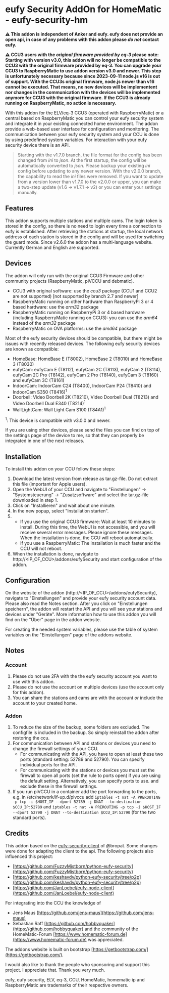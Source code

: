 # eufy Security AddOn for HomeMatic - eufy-security-hm
**:warning: This addon is independent of Anker and eufy. eufy does not provide an open api, in case of any problems with this addon please *do not* contact eufy.**

**:warning: CCU3 users with the *original firmware provided by eq-3* please note: Starting with version v3.0, this addon will no longer be compatible to the CCU3 with the original firmware provided by eq-3. You can upgrade your CCU3 to RaspberryMatic to use addon version v3.0 and newer. This step is unfortunately necessary because since 2023-09-11 node.js v16 is out of support. With the CCU3s original firmware, node.js newer than v16 cannot be executed. That means, no new devices will be implementent nor changes in the communication with the devices will be implemented anymore for CCU3 with the original firmware. If the CCU3 is already running on RaspberryMatic, no action is necessary.**

With this addon for the ELV/eq-3 CCU3 (operated with RaspberryMatic) or a central based on RaspberryMatic you can control your eufy security system and integrate it in your existing connected home environment. The addon provide a web-based user interface for configuration and monitoring. The communication between your eufy security system and your CCU is done by using predefined system variables. For interaction with your eufy security device there is an API.

> Starting with the v1.7.0 branch, the file format for the config has been changed from *ini* to *json*. At the first startup, the config will be automatically converted to *json*. Please backup your existing *ini* config before updating to any newer version. With the v2.0.0 branch, the capability to read the *ini* files were removed. If you want to update from a version lower than v1.7.0 to the v2.0.0 or upper, you can make a two-step update (v1.6 -> v1.7.1 -> v2) or you can enter your settings manually.

## Features
This addon supports multiple stations and multiple cams. The login token is stored in the config, so there is no need to login every time a connection to eufy is established. After retrieving the stations at startup, the local network address of each station is stored in the config and will be used for switching the guard mode.
Since v2.6.0 the addon has a multi-language website. Currently German and English are supported.

## Devices
The addon will only run with the original CCU3 Firmware and other community projects (RaspberryMatic, piVCCU and debmatic).
* CCU3 with original software: use the *ccu3* package (CCU1 and CCU2 are not supported) [not supported by branch 2.7 and newer]
* RaspberryMatic running on other hardware than RaspberryPi 3 or 4 based hardware: use the *arm32* package
* RaspberryMatic running on RaspberryPi 3 or 4 based hardware (including RaspberryMatic running on CCU3): you can use the *arm64* instead of the *arm32* package
* RaspberryMatic on OVA platforms: use the *amd64* package

Most of the eufy security devices should be compatible, but there might be issues with recently released devices. The following eufy security devices are known as compatible:
* HomeBase: HomeBase E (T8002), HomeBase 2 (T8010) and HomeBase 3 (T8030)
* eufyCam: eufyCam E (T8112), eufyCam 2C (T8113), eufyCam 2 (T8114), eufyCam 2C Pro (T8142), eufyCam 2 Pro (T8140), eufyCam 3 (T8160) and eufyCam 3C (T8161)
* IndoorCam: IndoorCam C24 (T8400), IndoorCam P24 (T8410) and IndoorCam S350 (T8416)<sup>1</sup>
* Doorbell: Video Doorbell 2K (T8210), Video Doorbell Dual (T8213) and Video Doorbell Dual E340 (T8214)<sup>1</sup>
* WallLightCam: Wall Light Cam S100 (T84A1)<sup>1</sup>

<sup>1</sup>: This device is compatible with v3.0.0 and newer.

If you are using other devices, please send the files you can find on top of the settings page of the device to me, so that they can properly be integrated in one of the next releases.

## Installation
To install this addon on your CCU follow these steps:
1. Download the latest version from release as tar.gz-file. Do not extract this file (important for Apple users).
2. Open the WebUI of your CCU and navigate to "Einstellungen" -> "Systemsteuerung" -> "Zusatzsoftware" and select the tar.gz-file downloaded in step 1.
3. Click on "Installieren" and wait about one minute.
4. In the new popup, select "Installation starten".
5. - If you use the original CCU3 firmware: Wait at least 10 minutes to install. During this time, the WebUI is not accessible, and you will receive several error messages. Please ignore these messages. When the installation is done, the CCU will reboot automatically.
   - If you use a RaspberryMatic: The installation is much faster and the CCU will not reboot.
6. When the installation is done, navigate to http://<IP_OF_CCU>/addons/eufySecurity and start configuration of the addon.

## Configuration
On the website of the addon (http://<IP_OF_CCU>/addons/eufySecurity), navigate to "Einstellungen" and provide your eufy security account data. Please also read the Notes section.
After you click on "Einstellungen speichern", the addon will restart the API and you will see your stations and devices under "Geräte". More information how to use this addon you will find on the "Über" page in the addon website.

For creating the needed system variables, please use the table of system variables on the "Einstellungen" page of the addons website.

## Notes
### Account
1. Please do not use 2FA with the the eufy security account you want to use with this addon.
2. Please do not use the account on multiple devices (use the account only for this addon).
3. You can share the stations and cams are with the account *or* include the account to your created home.

### Addon
1. To reduce the size of the backup, some folders are excluded. The configfile is included in the backup. So simply reinstall the addon after restoring the ccu.
2. For communication between API and stations or devices you need to change the firewall settings of your CCU.
   - For communicating with the API, you have to open at least these two ports (standard setting: 52789 and 52790). You can specify individual ports for the API.
   - For communicating with the stations or devices you must set the firewall to open all ports (set the rule to ports open) if you are using the default setting. Alternatively, you can specify ports to use. and exclude these in the firewall settings.
3. If you run piVCCU in a container add the port forwarding to the ports, e.g. in /etc/network/if-up.d/pivccu add `iptables -t nat -A PREROUTING -p tcp -i $HOST_IF --dport 52789 -j DNAT --to-destination $CCU_IP:52789` and `iptables -t nat -A PREROUTING -p tcp -i $HOST_IF --dport 52790 -j DNAT --to-destination $CCU_IP:52790` (for the two standard ports).

## Credits
This addon based on the [eufy-security-client](https://github.com/bropat/eufy-security-client) of @bropat. Some changes were done for adapting the client to the api. The following projects also influenced this project:
- [https://github.com/FuzzyMistborn/python-eufy-security](https://github.com/FuzzyMistborn/python-eufy-security)
- [https://github.com/keshavdv/python-eufy-security/tree/p2p](https://github.com/keshavdv/python-eufy-security/tree/p2p)
- [https://github.com/JanLoebel/eufy-node-client](https://github.com/JanLoebel/eufy-node-client)

For integrating into the CCU the knowledge of
- Jens Maus [https://github.com/jens-maus](https://github.com/jens-maus)
- Sebastian Raff [https://github.com/hobbyquaker](https://github.com/hobbyquaker)
and the community of the HomeMatic-Forum [https://www.homematic-forum.de](https://www.homematic-forum.de) was appreciated.

The addons website is built on bootstrap [https://getbootstrap.com/](https://getbootstrap.com/).

I would also like to thank the people who sponsoring and support this project. I appreciate that. Thank you very much.

eufy, eufy security, ELV, eq-3, CCU, HomeMatic, homematic ip and RaspberryMatic are trademarks of their respective owners.